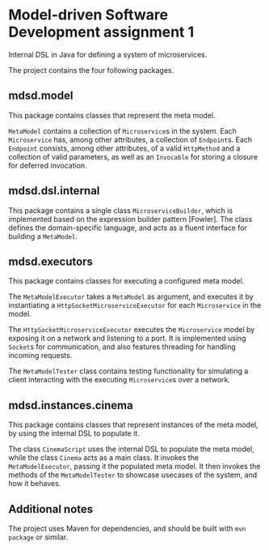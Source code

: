 # Model-driven Software Development assignment 1
Internal DSL in Java for defining a system of microservices.

The project contains the four following packages.
## mdsd.model
This package contains classes that represent the meta model.

`MetaModel` contains a collection of `Microservice`s in the system. Each `Microservice` has, among other attributes, a collection of `Endpoint`s. Each `Endpoint` consists, among other attributes, of a valid `HttpMethod` and a collection of valid parameters, as well as an `Invocable` for storing a closure for deferred invocation.

## mdsd.dsl.internal
This package contains a single class `MicroserviceBuilder`, which is implemented based on the expression builder pattern [Fowler]. The class defines the domain-specific language, and acts as a fluent interface for building a `MetaModel`.

## mdsd.executors
This package contains classes for executing a configured meta model.

The `MetaModelExecutor` takes a `MetaModel` as argument, and executes it by instantiating a `HttpSocketMicroserviceExecutor` for each `Microservice` in the model.

The `HttpSocketMicroserviceExecutor` executes the `Microservice` model by exposing it on a network and listening to a port. It is implemented using `Socket`s for communication, and also features threading for handling incoming requests.

The `MetaModelTester` class contains testing functionality for simulating a client interacting with the executing `Microservice`s over a network.

## mdsd.instances.cinema
This package contains classes that represent instances of the meta model, by using the internal DSL to populate it.

The class `CinemaScript` uses the internal DSL to populate the meta model, while the class `Cinema` acts as a main class. It invokes the `MetaModelExecutor`, passing it the populated meta model. It then invokes the methods of the `MetaModelTester` to showcase usecases of the system, and how it behaves.

## Additional notes
The project uses Maven for dependencies, and should be built with `mvn package` or similar.
